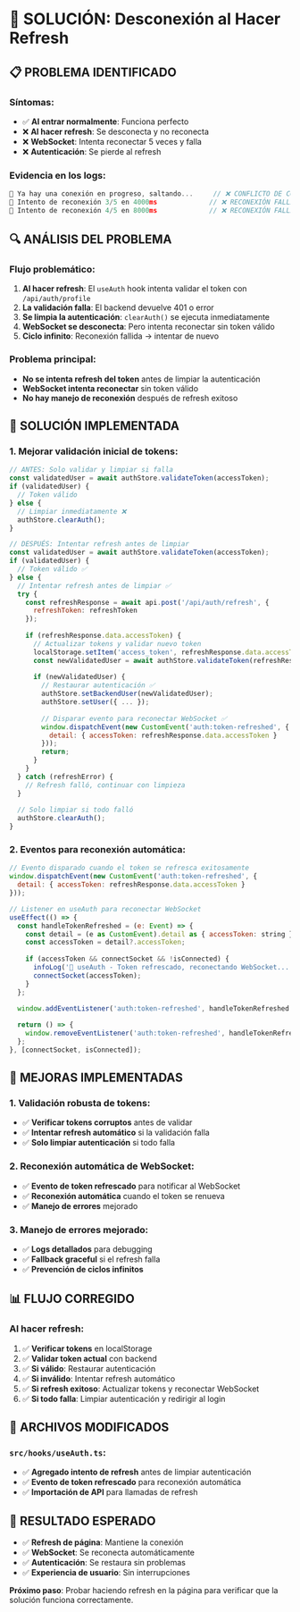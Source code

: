 # 🔄 SOLUCIÓN: Desconexión al Hacer Refresh

## 📋 **PROBLEMA IDENTIFICADO**

### **Síntomas**:
- ✅ **Al entrar normalmente**: Funciona perfecto
- ❌ **Al hacer refresh**: Se desconecta y no reconecta
- ❌ **WebSocket**: Intenta reconectar 5 veces y falla
- ❌ **Autenticación**: Se pierde al refresh

### **Evidencia en los logs**:
```javascript
🔌 Ya hay una conexión en progreso, saltando...     // ❌ CONFLICTO DE CONEXIONES
🔄 Intento de reconexión 3/5 en 4000ms             // ❌ RECONEXIÓN FALLIDA
🔄 Intento de reconexión 4/5 en 8000ms             // ❌ RECONEXIÓN FALLIDA
```

## 🔍 **ANÁLISIS DEL PROBLEMA**

### **Flujo problemático**:
1. **Al hacer refresh**: El `useAuth` hook intenta validar el token con `/api/auth/profile`
2. **La validación falla**: El backend devuelve 401 o error
3. **Se limpia la autenticación**: `clearAuth()` se ejecuta inmediatamente
4. **WebSocket se desconecta**: Pero intenta reconectar sin token válido
5. **Ciclo infinito**: Reconexión fallida → intentar de nuevo

### **Problema principal**:
- **No se intenta refresh del token** antes de limpiar la autenticación
- **WebSocket intenta reconectar** sin token válido
- **No hay manejo de reconexión** después de refresh exitoso

## 🔧 **SOLUCIÓN IMPLEMENTADA**

### **1. Mejorar validación inicial de tokens**:
```javascript
// ANTES: Solo validar y limpiar si falla
const validatedUser = await authStore.validateToken(accessToken);
if (validatedUser) {
  // Token válido
} else {
  // Limpiar inmediatamente ❌
  authStore.clearAuth();
}

// DESPUÉS: Intentar refresh antes de limpiar
const validatedUser = await authStore.validateToken(accessToken);
if (validatedUser) {
  // Token válido ✅
} else {
  // Intentar refresh antes de limpiar ✅
  try {
    const refreshResponse = await api.post('/api/auth/refresh', { 
      refreshToken: refreshToken 
    });
    
    if (refreshResponse.data.accessToken) {
      // Actualizar tokens y validar nuevo token
      localStorage.setItem('access_token', refreshResponse.data.accessToken);
      const newValidatedUser = await authStore.validateToken(refreshResponse.data.accessToken);
      
      if (newValidatedUser) {
        // Restaurar autenticación ✅
        authStore.setBackendUser(newValidatedUser);
        authStore.setUser({ ... });
        
        // Disparar evento para reconectar WebSocket ✅
        window.dispatchEvent(new CustomEvent('auth:token-refreshed', {
          detail: { accessToken: refreshResponse.data.accessToken }
        }));
        return;
      }
    }
  } catch (refreshError) {
    // Refresh falló, continuar con limpieza
  }
  
  // Solo limpiar si todo falló
  authStore.clearAuth();
}
```

### **2. Eventos para reconexión automática**:
```javascript
// Evento disparado cuando el token se refresca exitosamente
window.dispatchEvent(new CustomEvent('auth:token-refreshed', {
  detail: { accessToken: refreshResponse.data.accessToken }
}));

// Listener en useAuth para reconectar WebSocket
useEffect(() => {
  const handleTokenRefreshed = (e: Event) => {
    const detail = (e as CustomEvent).detail as { accessToken: string } | undefined;
    const accessToken = detail?.accessToken;
    
    if (accessToken && connectSocket && !isConnected) {
      infoLog('🔐 useAuth - Token refrescado, reconectando WebSocket...');
      connectSocket(accessToken);
    }
  };

  window.addEventListener('auth:token-refreshed', handleTokenRefreshed as EventListener);
  
  return () => {
    window.removeEventListener('auth:token-refreshed', handleTokenRefreshed as EventListener);
  };
}, [connectSocket, isConnected]);
```

## 🎯 **MEJORAS IMPLEMENTADAS**

### **1. Validación robusta de tokens**:
- ✅ **Verificar tokens corruptos** antes de validar
- ✅ **Intentar refresh automático** si la validación falla
- ✅ **Solo limpiar autenticación** si todo falla

### **2. Reconexión automática de WebSocket**:
- ✅ **Evento de token refrescado** para notificar al WebSocket
- ✅ **Reconexión automática** cuando el token se renueva
- ✅ **Manejo de errores** mejorado

### **3. Manejo de errores mejorado**:
- ✅ **Logs detallados** para debugging
- ✅ **Fallback graceful** si el refresh falla
- ✅ **Prevención de ciclos infinitos**

## 📊 **FLUJO CORREGIDO**

### **Al hacer refresh**:
1. ✅ **Verificar tokens** en localStorage
2. ✅ **Validar token actual** con backend
3. ✅ **Si válido**: Restaurar autenticación
4. ✅ **Si inválido**: Intentar refresh automático
5. ✅ **Si refresh exitoso**: Actualizar tokens y reconectar WebSocket
6. ✅ **Si todo falla**: Limpiar autenticación y redirigir al login

## 🔧 **ARCHIVOS MODIFICADOS**

### **`src/hooks/useAuth.ts`**:
- ✅ **Agregado intento de refresh** antes de limpiar autenticación
- ✅ **Evento de token refrescado** para reconexión automática
- ✅ **Importación de API** para llamadas de refresh

## 🎯 **RESULTADO ESPERADO**

- ✅ **Refresh de página**: Mantiene la conexión
- ✅ **WebSocket**: Se reconecta automáticamente
- ✅ **Autenticación**: Se restaura sin problemas
- ✅ **Experiencia de usuario**: Sin interrupciones

**Próximo paso**: Probar haciendo refresh en la página para verificar que la solución funciona correctamente.
